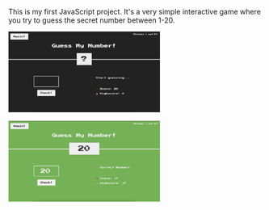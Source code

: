 This is my first JavaScript project. It's a very simple interactive game where you try to guess the secret number between 1-20.

<img
  src="ss/start.png"
  style="display: inline-block; margin: 0 auto; max-width: 300px">

<img
  src="ss/end.png"
  style="display: inline-block; margin: 0 auto; max-width: 300px">
